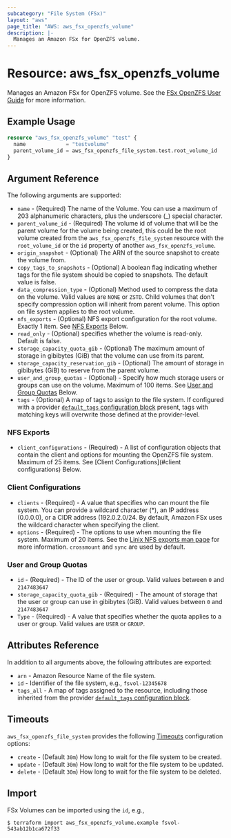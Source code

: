 ```yaml
---
subcategory: "File System (FSx)"
layout: "aws"
page_title: "AWS: aws_fsx_openzfs_volume"
description: |-
  Manages an Amazon FSx for OpenZFS volume.
---
```


# Resource: aws_fsx_openzfs_volume

Manages an Amazon FSx for OpenZFS volume.
See the [FSx OpenZFS User Guide](https://docs.aws.amazon.com/fsx/latest/OpenZFSGuide/what-is-fsx.html) for more information.

## Example Usage

```terraform
resource "aws_fsx_openzfs_volume" "test" {
  name             = "testvolume"
  parent_volume_id = aws_fsx_openzfs_file_system.test.root_volume_id
}
```

## Argument Reference

The following arguments are supported:

* `name` - (Required) The name of the Volume. You can use a maximum of 203 alphanumeric characters, plus the underscore (_) special character.
* `parent_volume_id` - (Required) The volume id of volume that will be the parent volume for the volume being created, this could be the root volume created from the `aws_fsx_openzfs_file_system` resource with the `root_volume_id` or the `id` property of another `aws_fsx_openzfs_volume`.
* `origin_snapshot` - (Optional) The ARN of the source snapshot to create the volume from.
* `copy_tags_to_snapshots` - (Optional) A boolean flag indicating whether tags for the file system should be copied to snapshots. The default value is false.
* `data_compression_type` - (Optional) Method used to compress the data on the volume. Valid values are `NONE` or `ZSTD`. Child volumes that don't specify compression option will inherit from parent volume. This option on file system applies to the root volume.
* `nfs_exports` - (Optional) NFS export configuration for the root volume. Exactly 1 item. See [NFS Exports](#nfs-exports) Below.
* `read_only` - (Optional) specifies whether the volume is read-only. Default is false.
* `storage_capacity_quota_gib`  - (Optional) The maximum amount of storage in gibibytes (GiB) that the volume can use from its parent.
* `storage_capacity_reservation_gib`  - (Optional) The amount of storage in gibibytes (GiB) to reserve from the parent volume.
* `user_and_group_quotas` - (Optional) - Specify how much storage users or groups can use on the volume. Maximum of 100 items. See [User and Group Quotas](#user-and-group-quotas) Below.
* `tags` - (Optional) A map of tags to assign to the file system. If configured with a provider [`default_tags` configuration block](/docs/providers/aws/index.html#default_tags-configuration-block) present, tags with matching keys will overwrite those defined at the provider-level.

### NFS Exports

* `client_configurations` - (Required) - A list of configuration objects that contain the client and options for mounting the OpenZFS file system. Maximum of 25 items. See [Client Configurations](#client configurations) Below.

### Client Configurations

* `clients` - (Required) - A value that specifies who can mount the file system. You can provide a wildcard character (*), an IP address (0.0.0.0), or a CIDR address (192.0.2.0/24. By default, Amazon FSx uses the wildcard character when specifying the client.
* `options` - (Required) -  The options to use when mounting the file system. Maximum of 20 items. See the [Linix NFS exports man page](https://linux.die.net/man/5/exports) for more information. `crossmount` and `sync` are used by default.

### User and Group Quotas

* `id` - (Required) - The ID of the user or group. Valid values between `0` and `2147483647`
* `storage_capacity_quota_gib` - (Required) - The amount of storage that the user or group can use in gibibytes (GiB). Valid values between `0` and `2147483647`
* `Type` - (Required) - A value that specifies whether the quota applies to a user or group. Valid values are `USER` or `GROUP`.

## Attributes Reference

In addition to all arguments above, the following attributes are exported:

* `arn` - Amazon Resource Name of the file system.
* `id` - Identifier of the file system, e.g., `fsvol-12345678`
* `tags_all` - A map of tags assigned to the resource, including those inherited from the provider [`default_tags` configuration block](/docs/providers/aws/index.html#default_tags-configuration-block).

## Timeouts

`aws_fsx_openzfs_file_system` provides the following [Timeouts](https://www.terraform.io/docs/configuration/blocks/resources/syntax.html#operation-timeouts)
configuration options:

* `create` - (Default `30m`) How long to wait for the file system to be created.
* `update` - (Default `30m`) How long to wait for the file system to be updated.
* `delete` - (Default `30m`) How long to wait for the file system to be deleted.

## Import

FSx Volumes can be imported using the `id`, e.g.,

```
$ terraform import aws_fsx_openzfs_volume.example fsvol-543ab12b1ca672f33
```